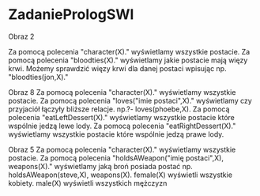 # ZadaniePrologSWI

Obraz 2

Za pomocą polecenia "character(X)." wyświetlamy wszystkie postacie.
Za pomocą polecenia "bloodties(X)." wyświetlamy jakie postacie mają więzy krwi.
Możemy sprawdzić więzy krwi dla danej postaci wpisując np. "bloodties(jon,X)."

Obraz 8 
Za pomocą polecenia "character(X)." wyświetlamy wszystkie postacie.
Za pomocą polecenia "loves("imie postaci",X)." wyświetlamy czy przyjaciół łączyły bliższe relacje. np.?- loves(phoebe,X).
Za pomocą polecenia "eatLeftDessert(X)." wyświetlamy wszystkie postacie które wspólnie jedzą lewe lody.
Za pomocą polecenia "eatRightDessert(X)." wyświetlamy wszystkie postacie które wspólnie jedzą prawe lody.

Obraz 5
Za pomocą polecenia "character(X)." wyświetlamy wszystkie postacie.
Za pomocą polecenia "holdsAWeapon("imię postaci",X), weapons(X)." wyświetlamy jaką broń posiada postać np. holdsAWeapon(steve,X), weapons(X).
female(X) wyświetli wszystkie kobiety.
male(X) wyświetli wszystkich mężczyzn
